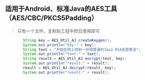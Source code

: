 ## 适用于Android、标准Java的AES工具（AES/CBC/PKCS5Padding）

>只有一个文件，复制到工程中然后使用即可
```java
        String key = AES_Util_AJ.createKeygen();
        System.out.println("key:" + key);
        String text = "开始在网上找到一份很普通的Java RSA加密算法";
        System.out.println("text:" + text);
        String result = AES_Util_AJ.encrypt(text, key);
        System.out.println("result:" + result);
        result = AES_Util_AJ.decrypt(result, key);
        System.out.println("result:" + result);
```